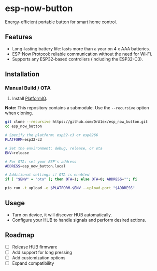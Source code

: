 # esp-now-button

Energy-efficient portable button for smart home control.

## Features

- Long-lasting battery life: lasts more than a year on 4 x AAA batteries.
- ESP-Now Protocol: reliable communication without the need for Wi-Fi.
- Supports any ESP32-based controllers (including the ESP32-C3).

## Installation

### Manual Build / OTA

1. Install [PlatformIO](https://platformio.org/install).

**Note:** This repository contains a submodule. Use the `--recursive` option when cloning.

```bash
git clone --recursive https://github.com/DrA1ex/esp_now_button.git
cd esp_now_button

# Specify the platform: esp32-c3 or esp8266
PLATFORM=esp32-c3

# Set the environment: debug, release, or ota
ENV=release

# For OTA: set your ESP's address
ADDRESS=esp_now_button.local

# Additional settings if OTA is enabled
if [ "$ENV" = "ota" ]; then OTA=1; else OTA=0; ADDRESS=""; fi

pio run -t upload -e $PLATFORM-$ENV --upload-port "$ADDRESS"
```

## Usage

- Turn on device, it will discover HUB automatically.
- Configure your HUB to handle signals and perform desired actions.

## Roadmap

- [ ] Release HUB firmware
- [ ] Add support for long pressing
- [ ] Add customization options
- [ ] Expand compatibility
